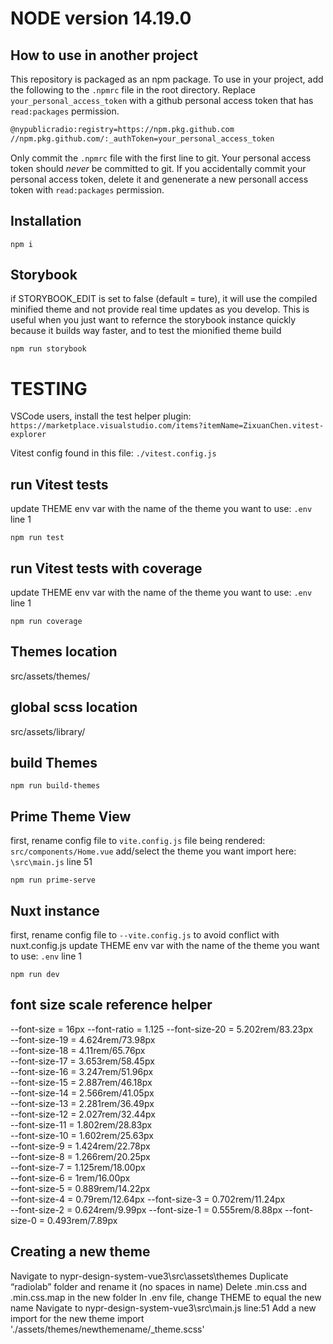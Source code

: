 # NODE version 14.19.0 

## How to use in another project

This repository is packaged as an npm package. To use in your project, add the following to the `.npmrc` file in the root directory. Replace `your_personal_access_token` with a github personal access token that has `read:packages` permission.

```bash
@nypublicradio:registry=https://npm.pkg.github.com
//npm.pkg.github.com/:_authToken=your_personal_access_token
```
Only commit the `.npmrc` file with the first line to git. Your personal access token should *never* be committed to git. If you accidentally commit your personal access token, delete it and genenerate a new personall access token with `read:packages` permission. 

## Installation
```
npm i
```

## Storybook
if STORYBOOK_EDIT is set to false (default = ture), it will use the compiled minified theme and not provide real time updates as you develop. This is useful when you just want to refernce the storybook instance quickly because it builds way faster, and to test the mionified theme build
```
npm run storybook
```

# TESTING 
VSCode users, install the test helper plugin: `https://marketplace.visualstudio.com/items?itemName=ZixuanChen.vitest-explorer`

Vitest config found in this file: `./vitest.config.js`
## run Vitest tests
update THEME env var with the name of the theme you want to use: `.env` line 1
```
npm run test
```

## run Vitest tests with coverage
update THEME env var with the name of the theme you want to use: `.env` line 1
```
npm run coverage
```

## Themes location
src/assets/themes/

## global scss location
src/assets/library/

## build Themes 
```
npm run build-themes
```

## Prime Theme View
first, rename config file to `vite.config.js`
file being rendered: `src/components/Home.vue`
add/select the theme you want import here: `\src\main.js` line 51
```
npm run prime-serve
```



## Nuxt instance
first, rename config file to `--vite.config.js` to avoid conflict with nuxt.config.js
update THEME env var with the name of the theme you want to use: `.env` line 1
```
npm run dev
```

## font size scale reference helper
--font-size = 16px
--font-ratio = 1.125
--font-size-20 = 5.202rem/83.23px	
--font-size-19 = 4.624rem/73.98px	
--font-size-18 = 4.11rem/65.76px	    
--font-size-17 = 3.653rem/58.45px	
--font-size-16 = 3.247rem/51.96px	
--font-size-15 = 2.887rem/46.18px	
--font-size-14 = 2.566rem/41.05px	
--font-size-13 = 2.281rem/36.49px	
--font-size-12 = 2.027rem/32.44px	
--font-size-11 = 1.802rem/28.83px	
--font-size-10 = 1.602rem/25.63px	
--font-size-9 = 1.424rem/22.78px	
--font-size-8 = 1.266rem/20.25px	
--font-size-7 = 1.125rem/18.00px	
--font-size-6 = 1rem/16.00px	
--font-size-5 = 0.889rem/14.22px	
--font-size-4 = 0.79rem/12.64px	
--font-size-3 = 0.702rem/11.24px	
--font-size-2 = 0.624rem/9.99px	
--font-size-1 = 0.555rem/8.88px	
--font-size-0 = 0.493rem/7.89px	


## Creating a new theme
Navigate to nypr-design-system-vue3\src\assets\themes
Duplicate “radiolab” folder and rename it (no spaces in name)
Delete .min.css and .min.css.map in the new folder
In .env file, change THEME to equal the new name
Navigate to nypr-design-system-vue3\src\main.js  line:51
Add a new import for the new theme
import './assets/themes/newthemename/_theme.scss'
